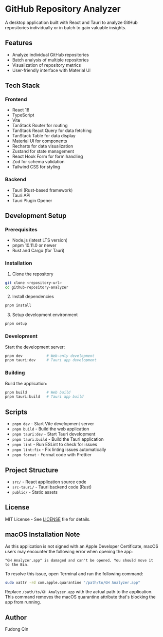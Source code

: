 # GitHub Repository Analyzer

A desktop application built with React and Tauri to analyze GitHub repositories individually or in batch to gain valuable insights.

## Features

- Analyze individual GitHub repositories
- Batch analysis of multiple repositories
- Visualization of repository metrics
- User-friendly interface with Material UI

## Tech Stack

### Frontend
- React 18
- TypeScript
- Vite
- TanStack Router for routing
- TanStack React Query for data fetching
- TanStack Table for data display
- Material UI for components
- Recharts for data visualization
- Zustand for state management
- React Hook Form for form handling
- Zod for schema validation
- Tailwind CSS for styling

### Backend
- Tauri (Rust-based framework)
- Tauri API
- Tauri Plugin Opener

## Development Setup

### Prerequisites
- Node.js (latest LTS version)
- pnpm 10.11.0 or newer
- Rust and Cargo (for Tauri)

### Installation

1. Clone the repository
```bash
git clone <repository-url>
cd github-repository-analyzer
```

2. Install dependencies
```bash
pnpm install
```

3. Setup development environment
```bash
pnpm setup
```

### Development

Start the development server:
```bash
pnpm dev           # Web-only development
pnpm tauri:dev     # Tauri app development
```

### Building

Build the application:
```bash
pnpm build         # Web build
pnpm tauri:build   # Tauri app build
```

## Scripts

- `pnpm dev` - Start Vite development server
- `pnpm build` - Build the web application
- `pnpm tauri:dev` - Start Tauri development
- `pnpm tauri:build` - Build the Tauri application
- `pnpm lint` - Run ESLint to check for issues
- `pnpm lint:fix` - Fix linting issues automatically
- `pnpm format` - Format code with Prettier

## Project Structure

- `src/` - React application source code
- `src-tauri/` - Tauri backend code (Rust)
- `public/` - Static assets

## License

MIT License - See [LICENSE](LICENSE) file for details.

## macOS Installation Note

As this application is not signed with an Apple Developer Certificate, macOS users may encounter the following error when opening the app:

```
"GH Analyzer.app" is damaged and can't be opened. You should move it to the Bin.
```

To resolve this issue, open Terminal and run the following command:

```bash
sudo xattr -rd com.apple.quarantine "/path/to/GH Analyzer.app"
```

Replace `/path/to/GH Analyzer.app` with the actual path to the application. This command removes the macOS quarantine attribute that's blocking the app from running.

## Author

Fudong Qin

